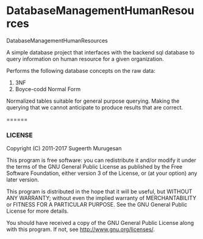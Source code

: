 DatabaseManagementHumanResources 
======

DatabaseManagementHumanResources

A simple database project that interfaces with the backend sql database to 
query information on human resource for a given organization. 

Performs the following database concepts on the raw data: 

1) 3NF 
2) Boyce-codd Normal Form 

Normalized tables suitable for general purpose querying. Making the querying that we cannot anticipate to produce 
results that are correct. 

======



### LICENSE

Copyright (C) 2011-2017 Sugeerth Murugesan 

This program is free software: you can redistribute it and/or modify
it under the terms of the GNU General Public License as published by
the Free Software Foundation, either version 3 of the License, or
(at your option) any later version.

This program is distributed in the hope that it will be useful,
but WITHOUT ANY WARRANTY; without even the implied warranty of
MERCHANTABILITY or FITNESS FOR A PARTICULAR PURPOSE.  See the
GNU General Public License for more details.

You should have received a copy of the GNU General Public License
along with this program.  If not, see <http://www.gnu.org/licenses/>.
